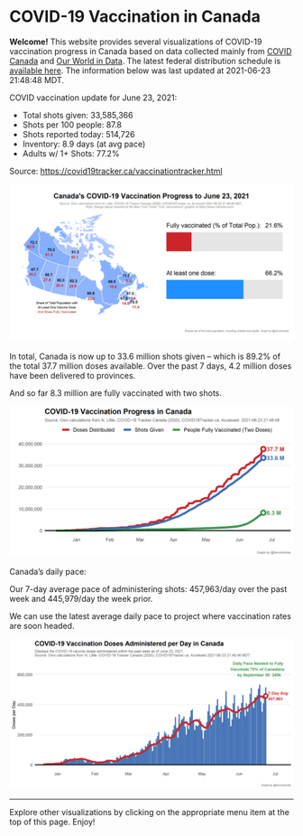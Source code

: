 COVID-19 Vaccination in Canada
==============================

**Welcome!** This website provides several visualizations of COVID-19
vaccination progress in Canada based on data collected mainly from
[COVID Canada](https://covid19tracker.ca/vaccinationtracker.html) and
[Our World in Data](https://ourworldindata.org/covid-vaccinations). The
latest federal distribution schedule is [available
here](https://www.canada.ca/en/public-health/services/diseases/2019-novel-coronavirus-infection/prevention-risks/covid-19-vaccine-treatment/vaccine-rollout.html).
The information below was last updated at 2021-06-23 21:48:48 MDT.

COVID vaccination update for June 23, 2021:

-   Total shots given: 33,585,366
-   Shots per 100 people: 87.8
-   Shots reported today: 514,726
-   Inventory: 8.9 days (at avg pace)
-   Adults w/ 1+ Shots: 77.2%

Source:
<a href="https://covid19tracker.ca/vaccinationtracker.html" class="uri">https://covid19tracker.ca/vaccinationtracker.html</a>

![](Plots/plot_main.png)

In total, Canada is now up to 33.6 million shots given – which is 89.2%
of the total 37.7 million doses available. Over the past 7 days, 4.2
million doses have been delivered to provinces.

And so far 8.3 million are fully vaccinated with two shots.

![](Plots/plot_total.png)

Canada’s daily pace:

Our 7-day average pace of administering shots: 457,963/day over the past
week and 445,979/day the week prior.

We can use the latest average daily pace to project where vaccination
rates are soon headed.

![](Plots/pace_national.png)

------------------------------------------------------------------------

Explore other visualizations by clicking on the appropriate menu item at
the top of this page. Enjoy!

